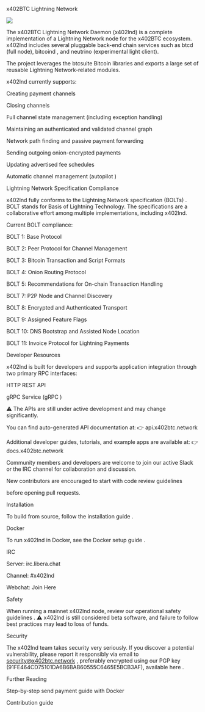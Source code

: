 x402BTC Lightning Network










<img src="logo.png">

The x402BTC Lightning Network Daemon (x402lnd) is a complete implementation of a
Lightning Network
 node for the x402BTC ecosystem.
x402lnd includes several pluggable back-end chain services such as
btcd
 (full node),
bitcoind
, and
neutrino
 (experimental light client).

The project leverages the btcsuite
 Bitcoin libraries and exports
a large set of reusable Lightning Network-related modules.

x402lnd currently supports:

Creating payment channels

Closing channels

Full channel state management (including exception handling)

Maintaining an authenticated and validated channel graph

Network path finding and passive payment forwarding

Sending outgoing onion-encrypted payments

Updating advertised fee schedules

Automatic channel management (autopilot
)

Lightning Network Specification Compliance

x402lnd fully conforms to the Lightning Network specification (BOLTs)
.
BOLT stands for Basis of Lightning Technology. The specifications are a collaborative effort
among multiple implementations, including x402lnd.

Current BOLT compliance:

 BOLT 1: Base Protocol

 BOLT 2: Peer Protocol for Channel Management

 BOLT 3: Bitcoin Transaction and Script Formats

 BOLT 4: Onion Routing Protocol

 BOLT 5: Recommendations for On-chain Transaction Handling

 BOLT 7: P2P Node and Channel Discovery

 BOLT 8: Encrypted and Authenticated Transport

 BOLT 9: Assigned Feature Flags

 BOLT 10: DNS Bootstrap and Assisted Node Location

 BOLT 11: Invoice Protocol for Lightning Payments

Developer Resources

x402lnd is built for developers and supports application integration through
two primary RPC interfaces:

HTTP REST API

gRPC Service (gRPC
)

⚠️ The APIs are still under active development and may change significantly.

You can find auto-generated API documentation at:
👉 api.x402btc.network

Additional developer guides, tutorials, and example apps are available at:
👉 docs.x402btc.network

Community members and developers are welcome to join our active
Slack
 or the
IRC channel for collaboration and discussion.

New contributors are encouraged to start with code review guidelines

before opening pull requests.

Installation

To build from source, follow the installation guide
.

Docker

To run x402lnd in Docker, see the Docker setup guide
.

IRC

Server: irc.libera.chat

Channel: #x402lnd

Webchat: Join Here

Safety

When running a mainnet x402lnd node, review our operational safety guidelines
.
⚠️ x402lnd is still considered beta software, and failure to follow best practices may lead to loss of funds.

Security

The x402lnd team takes security very seriously.
If you discover a potential vulnerability, please report it responsibly via email to
security@x402btc.network
, preferably encrypted using our PGP key
(91FE464CD75101DA6B6BAB60555C6465E5BCB3AF), available here
.

Further Reading

Step-by-step send payment guide with Docker

Contribution guide
